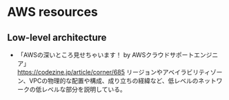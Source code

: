 # AWS resources

## Low-level architecture

* 「AWSの深いところ見せちゃいます！ by AWSクラウドサポートエンジニア」  
  https://codezine.jp/article/corner/685
  リージョンやアベイラビリティゾーン、VPCの物理的な配置や構成、成り立ちの経緯など、低レベルのネットワークの低レベルな部分を説明している。

